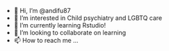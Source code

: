 - 👋 Hi, I’m @andifu87
- 👀 I’m interested in Child psychiatry and LGBTQ care
- 🌱 I’m currently learning Rstudio!
- 💞️ I’m looking to collaborate on learning 
- 📫 How to reach me ...

<!---
andifu87/andifu87 is a ✨ special ✨ repository because its `README.md` (this file) appears on your GitHub profile.
You can click the Preview link to take a look at your changes.
--->

